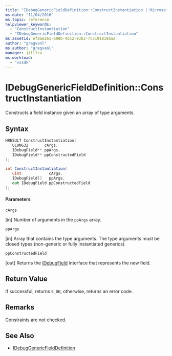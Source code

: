 ```yaml
---
title: "IDebugGenericFieldDefinition::ConstructInstantiation | Microsoft Docs"
ms.date: "11/04/2016"
ms.topic: reference
helpviewer_keywords:
  - "ConstructInstantiation"
  - "IDebugGenericFieldDefinition::ConstructInstantiation"
ms.assetid: ef8ae261-a98b-4dc2-93b3-7c5191818ba2
author: "gregvanl"
ms.author: "gregvanl"
manager: jillfra
ms.workload:
  - "vssdk"
---
```

# IDebugGenericFieldDefinition::ConstructInstantiation
Constructs a field instance given an array of type arguments.

## Syntax

```cpp
HRESULT ConstructInstantiation(
   ULONG32       cArgs,
   IDebugField** ppArgs,
   IDebugField** ppConstructedField
);
```

```csharp
int ConstructInstantiation(
   uint            cArgs,
   IDebugField[]   ppArgs,
   out IDebugField ppConstructedField
);
```

#### Parameters
 `cArgs`

 [in] Number of arguments in the `ppArgs` array.

 `ppArgs`

 [in] Array that contains the type arguments. The type arguments must be closed types (non-generic or fully instantiated generics).

 `ppConstructedField`

 [out] Returns the [IDebugField](../../../extensibility/debugger/reference/idebugfield.md) interface that represents the new field.

## Return Value
 If successful, returns `S_OK`; otherwise, returns an error code.

## Remarks
 Constraints are not checked.

## See Also
- [IDebugGenericFieldDefinition](../../../extensibility/debugger/reference/idebuggenericfielddefinition.md)